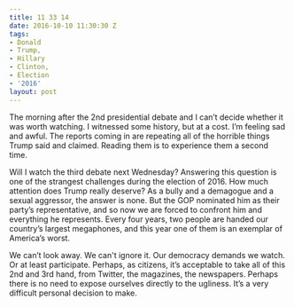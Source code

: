 ```yaml
---
title: 11 33 14
date: 2016-10-10 11:30:30 Z
tags:
- Donald
- Trump,
- Hillary
- Clinton,
- Election
- '2016'
layout: post
---
```


The morning after the 2nd presidential debate and I can’t decide whether it was worth watching. I witnessed some history, but at a cost. I’m feeling sad and awful. The reports coming in are repeating all of the horrible things Trump said and claimed. Reading them is to experience them a second time.

Will I watch the third debate next Wednesday? Answering this question is one of the strangest challenges during the election of 2016. How much attention does Trump really deserve? As a bully and a demagogue and a sexual aggressor, the answer is none. But the GOP nominated him as their party’s representative, and so now we are forced to confront him and everything he represents. Every four years, two people are handed our country’s largest megaphones, and this year one of them is an exemplar of America’s worst. 

We can’t look away. We can't ignore it. Our democracy demands we watch. Or at least participate. Perhaps, as citizens, it’s acceptable to take all of this 2nd and 3rd hand, from Twitter, the magazines, the newspapers. Perhaps there is no need to expose ourselves directly to the ugliness. It’s a very difficult personal decision to make.